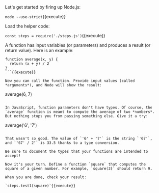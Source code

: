 Let's get started by firing up Node.js:

`node --use-strict`{{execute}}

Load the helper code:

`const steps = require('./steps.js')`{{execute}}

A function has input variables (or parameters) and produces a result (or return value). Here is an example:

```
function average(x, y) {
  return (x + y) / 2
}
```{{execute}}

Now you can call the function. Provide input values (called *arguments*), and Node will show the result:

```
average(6, 7)
```{{execute}}

In JavaScript, function parameters don't have types. Of course, the `average` function is meant to compute the average of two *numbers*. But nothing stops you from passing something else. Give it a try:

```
average('6', '7')
```{{execute}}

That wasn't so good. The value of `'6' + '7'` is the string `'67'`, and `'67' / 2'` is 33.5 thanks to a type conversion. 

Be sure to document the types that your functions are intended to accept!

Now it's your turn. Define a function `square` that computes the square of a given number. For example, `square(3)` should return 9.

When you are done, check your result:

`steps.test1(square)`{{execute}}


